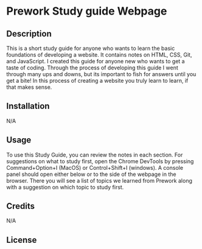 # Prework Study guide Webpage

## Description
This is a short study guide for anyone who wants to learn the basic foundations of developing a website. It contains notes on HTML, CSS, Git, and JavaScript. I created this guide for anyone new who wants to get a taste of coding. Through the process of developing this guide I went through many ups and downs, but its important to fish for answers until you get a bite! In this process of creating a website you truly learn to learn, if that makes sense.



## Installation

N/A

## Usage

To use this Study Guide, you can review the notes in each section. For suggestions on what to study first, open the Chrome DevTools by pressing Command+Option+I (MacOS) or Control+Shift+I (windows). A console panel should open either below or to the side of the webpage in the browser. There you will see a list of topics we learned from Prework along with a suggestion on which topic to study first.

## Credits

N/A

## License




